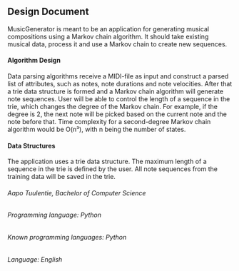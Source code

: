 ## Design Document
MusicGenerator is meant to be an application for generating musical compositions using a Markov chain algorithm. It should take existing musical data, process it and use a Markov chain to create new sequences.
#### Algorithm Design
Data parsing algorithms receive a MIDI-file as input and construct a parsed list of attributes, such as notes, note durations and note velocities. After that a trie data structure is formed and a Markov chain algorithm will generate note sequences. User will be able to control the length of a sequence in the trie, which changes the degree of the Markov chain. For example, if the degree is 2, the next note will be picked based on the current note and the note before that.
Time complexity for a second-degree Markov chain algorithm would be O(n³), with n being the number of states.
#### Data Structures
The application uses a trie data structure. The maximum length of a sequence in the trie is defined by the user. All note sequences from the training data will be saved in the trie.

###### Aapo Tuulentie, Bachelor of Computer Science
###### Programming language: Python
###### Known programming languages: Python
###### Language: English